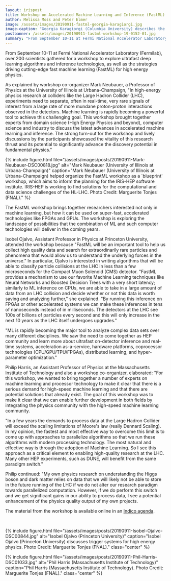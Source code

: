 ```yaml
---
layout: irispost
title: Workshop on Accelerated Machine Learning and Inference (FastML)
author: Melissa Moss and Peter Elmer
image: /assets/images/20190911-fastml-georgia-karagiorgi.jpg
image-caption: "Georgia Karagiorgi (Columbia University) describes the opportunities for fast machine learning for the neutrino physics program. Photo Credit: Marguerite Tonjes (FNAL)."
postbanner: /assets/images/20190911-fastml-workshop-19-0152-01.jpg
summary: "From September 10-11 at Fermi National Accelerator Laboratory (Fermilab), over 200 scientists gathered for a workshop to explore ultrafast deep learning algorithms and inference technologies, as well as the strategies driving cutting-edge ML for high energy physics."
---
```



From September 10-11 at Fermi National Accelerator Laboratory (Fermilab), over 200 scientists gathered for a workshop to explore ultrafast deep learning algorithms and inference technologies, as well as the strategies driving cutting-edge fast machine learning (FastML) for high energy physics.
<!--more-->

As explained by workshop co-organizer Mark Neubauer, a Professor of Physics at the University of Illinois at Urbana-Champaign, "In high-energy physics research at colliders like the Large Hadron Collider (LHC), experiments need to separate, often in real-time, very rare signals of interest from a large rate of more mundane proton-proton interactions observed in the detectors. Machine learning is rapidly becoming a powerful tool to achieve this challenging goal. This workshop brought together experts from domain science (High Energy Physics and beyond), computer science and industry to discuss the latest advances in accelerated machine learning and inference. The strong turn-out for the workshop and lively discussions by the participants showcased the vitality of this research thrust and its potential to significantly advance the discovery potential in fundamental physics."

{% include figure.html
    file="/assets/images/posts/20190911-Mark-Neubauer-DSC00818.jpg"
    alt="Mark Neubauer (University of Illinois at Urbana-Champaign)"
    caption="Mark Neubauer (University of Illinois at Urbana-Champaign) helped organize the FastML workshop as a `blueprint' workshop, which aims to inform the planning for the IRIS-HEP software institute. IRIS-HEP is working to find solutions for the computational and data science challenges of the HL-LHC. Photo Credit: Marguerite Tonjes (FNAL)."
%}

The FastML workshop brings together researchers interested not only in machine learning, but how it can be used on super-fast, accelerated technologies like FPGAs and GPUs. The workshop is exploring the landscape of possibilities that the combination of ML and such computer technologies will deliver in the coming years.

Isobel Ojalvo, Assistant Professor in Physics at Princeton University, attended the workshop because "FastML will be an important tool to help us collect high quality data and search for extraordinarily rare particles and phenomena that would allow us to understand the underlying forces in the universe."
In particular, Ojalvo is interested in writing algorithms that will be able to classify particle collisions at the LHC in less than a few microseconds for the Compact Muon Solenoid (CMS) detector. "FastML provides a mechanism to use our favorite Machine Learning techniques like Neural Networks and Boosted Decision Trees with a very short latency; similarly to ML inference on CPUs, we are able to take in a large amount of data from an LHC collision and decide whether or not this data is worth saving and analyzing further," she explained. "By  running this inference on FPGAs  or other accelerated systems we can make these inferences in tens of nanoseconds instead of in milliseconds. The detectors at the LHC see 100s of billions of particles every second and this will only increase in the next 10 years as the LHC itself undergoes upgrades."

 "ML is rapidly becoming the major tool to analyze complex data sets over many different disciplines. We saw the need to come together as HEP community and learn more about ultrafast on-detector inference and real-time systems, acceleration as-a-service, hardware platforms, coprocessor technologies (CPU/GPU/TPU/FPGAs), distributed learning, and hyper-parameter optimization."

Philip Harris, an Assistant Professor of Physics at the Massachusetts Institute of Technology and also a workshop co-organizer, elaborated: "For this workshop, we wanted to bring together a number of experts on machine learning and processor technology to make it clear that there is a serious demand for high-speed machine learning and that there are potential solutions that already exist. The goal of this workshop was to make it clear that we can enable further development in both fields by integrating the physics community with the high-speed machine learning community.

"In a few years the demands to process data at the Large Hadron Collider will exceed the scaling limitations of Moore's law (really Dennard Scaling). In my opinion, the fastest and most effective way to overcome this limit is to come up with approaches to parallelize algorithms so that we run these algorithms with modern processing technology. The most natural and effective way is through the adoption of Machine Learning. So I see this approach as a critical element to enabling high-quality research at the LHC. Many other HEP experiments, such as DUNE, will benefit from the same paradigm switch."

Philip continued: "My own physics research on understanding the Higgs boson and dark matter relies on data that we will likely not be able to store in the future running of the LHC if we do not alter our research paradigm towards parallelized computation.  However, if we do perform this switch and we get significant gains in our ability to process data, I see a potential enhancement of the physics quality output of my own projects.


The material from the workshop is available online in an [Indico agenda](https://indico.cern.ch/event/822126/timetable/).

<br/>


{% include figure.html
    file="/assets/images/posts/20190911-Isobel-Ojalvo-DSC00844.jpg"
    alt="Isobel Ojalvo (Princeton University)"
    caption="Isobel Ojalvo (Princeton University) discusses trigger systems for high energy physics. Photo Credit: Marguerite Tonjes (FNAL)."
    class="center"
%}

{% include figure.html
    file="/assets/images/posts/20190911-Phil-Harris-DSC01033.jpg"
    alt="Phil Harris (Massachusetts Institute of Technology)"
    caption="Phil Harris (Massachusetts Institute of Technology). Photo Credit: Marguerite Tonjes (FNAL)."
    class="center"
%}

